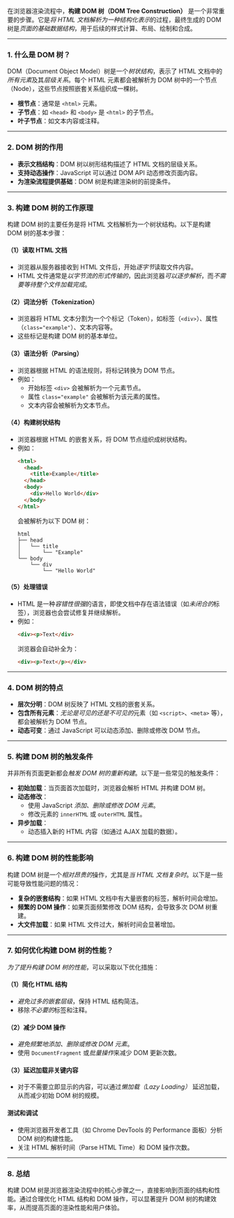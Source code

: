 在浏览器渲染流程中，**构建 DOM 树（DOM Tree Construction）** 是一个非常重要的步骤。它是*将 HTML 文档解析为一种结构化表示*的过程，最终生成的 DOM 树是*页面的基础数据结构*，用于后续的样式计算、布局、绘制和合成。

---

### 1. 什么是 DOM 树？
DOM（Document Object Model）树是一个*树状结构*，表示了 HTML 文档中的*所有元素*及其*层级关系*。每个 HTML 元素都会被解析为 DOM 树中的一个节点（Node），这些节点按照嵌套关系组织成一棵树。

- **根节点**：通常是 `<html>` 元素。
- **子节点**：如 `<head>` 和 `<body>` 是 `<html>` 的子节点。
- **叶子节点**：如文本内容或注释。

---

### 2. DOM 树的作用
- **表示文档结构**：DOM 树以树形结构描述了 HTML 文档的层级关系。
- **支持动态操作**：JavaScript 可以通过 DOM API 动态修改页面内容。
- **为渲染流程提供基础**：DOM 树是构建渲染树的前提条件。

---

### 3. 构建 DOM 树的工作原理
构建 DOM 树的主要任务是将 HTML 文档解析为一个树状结构。以下是构建 DOM 树的基本步骤：

#### （1）读取 HTML 文档
- 浏览器从服务器接收到 HTML 文件后，开始*逐字节*读取文件内容。
- HTML 文件通常是*以字节流的形式传输的*，因此浏览器*可以逐步解析*，而*不需要等待整个文件加载完成*。

#### （2）词法分析（Tokenization）
- 浏览器将 HTML 文本分割为一个个标记（Token），如标签（`<div>`）、属性（`class="example"`）、文本内容等。
- 这些标记是构建 DOM 树的基本单位。

#### （3）语法分析（Parsing）
- 浏览器根据 HTML 的语法规则，将标记转换为 DOM 节点。
- 例如：
  - 开始标签 `<div>` 会被解析为一个元素节点。
  - 属性 `class="example"` 会被解析为该元素的属性。
  - 文本内容会被解析为文本节点。

#### （4）构建树状结构
- 浏览器根据 HTML 的嵌套关系，将 DOM 节点组织成树状结构。
- 例如：
  ```html
  <html>
    <head>
      <title>Example</title>
    </head>
    <body>
      <div>Hello World</div>
    </body>
  </html>
  ```
  会被解析为以下 DOM 树：
  ```
  html
  ├── head
  │   └── title
  │       └── "Example"
  └── body
      └── div
          └── "Hello World"
  ```

#### （5）处理错误
- HTML 是一种*容错性很强*的语言，即使文档中存在语法错误（如*未闭合的*标签），浏览器也会尝试修复并继续解析。
- 例如：
  ```html
  <div><p>Text</div>
  ```
  浏览器会自动补全为：
  ```html
  <div><p>Text</p></div>
  ```

---

### 4. DOM 树的特点
- **层次分明**：DOM 树反映了 HTML 文档的嵌套关系。
- **包含所有元素**：*无论是可见的还是不可见的*元素（如 `<script>`、`<meta>` 等），都会被解析为 DOM 节点。
- **动态可变**：通过 JavaScript 可以动态添加、删除或修改 DOM 节点。

---

### 5. 构建 DOM 树的触发条件
并非所有页面更新都会*触发 DOM 树的重新构建*。以下是一些常见的触发条件：
- **初始加载**：当页面首次加载时，浏览器会解析 HTML 并构建 DOM 树。
- **动态修改**：
  - 使用 JavaScript *添加、删除或修改 DOM 元素*。
  - 修改元素的 `innerHTML` 或 `outerHTML` 属性。
- **异步加载**：
  - 动态插入新的 HTML 内容（如通过 AJAX 加载的数据）。

---

### 6. 构建 DOM 树的性能影响
构建 DOM 树是一个*相对昂贵的*操作，尤其是*当 HTML 文档复杂时*。以下是一些可能导致性能问题的情况：
- **复杂的嵌套结构**：如果 HTML 文档中有大量嵌套的标签，解析时间会增加。
- **频繁的 DOM 操作**：如果页面频繁修改 DOM 结构，会导致多次 DOM 树重建。
- **大文件加载**：如果 HTML 文件过大，解析时间会显著增加。

---

### 7. 如何优化构建 DOM 树的性能？
*为了提升构建 DOM 树的性能*，可以采取以下优化措施：

#### （1）简化 HTML 结构
- *避免过多的嵌套层级*，保持 HTML 结构简洁。
- 移除*不必要的*标签和注释。

#### （2）减少 DOM 操作
- *避免频繁地添加、删除或修改 DOM 元素*。
- 使用 `DocumentFragment` 或*批量操作*来减少 DOM 更新次数。

#### （3）延迟加载非关键内容
- 对于不需要立即显示的内容，可以通过*懒加载（Lazy Loading）* 延迟加载，从而减少初始 DOM 树的规模。

#### 测试和调试
- 使用浏览器开发者工具（如 Chrome DevTools 的 Performance 面板）分析 DOM 树的构建性能。
- 关注 HTML 解析时间（Parse HTML Time）和 DOM 操作次数。

---

### 8. 总结
构建 DOM 树是浏览器渲染流程中的核心步骤之一，直接影响到页面的结构和性能。通过合理优化 HTML 结构和 DOM 操作，可以显著提升 DOM 树的构建效率，从而提高页面的渲染性能和用户体验。
